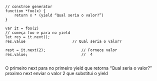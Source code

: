 <pre>
    <code class="hljs" data-trim data-noescape data-line-numbers>
// constroe generator
function *foo(x) {
    return x * (yield “Qual seria o valor?”)
}

var it = foo(2)
// começa foo e para no yield
let res = it.next();
res.value                     // Qual seria o valor?

rest = it.next(2);                // Fornece valor
res.value;                        //  4    
    </code>
</pre>
<aside class="notes">
    O primeiro next para no primeiro yield que retorna “Qual seria o valor?”
    proximo next enviar o valor 2 que substitui  o yield
</aside>